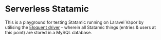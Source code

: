 # Serverless Statamic

This is a playground for testing Statamic running on Laravel Vapor by utilising the [Eloquent driver](https://github.com/statamic/eloquent-driver) - wherein all Statamic things (entries & users at this point) are stored in a MySQL database.